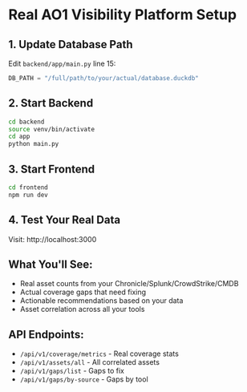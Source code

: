 # Real AO1 Visibility Platform Setup

## 1. Update Database Path
Edit `backend/app/main.py` line 15:
```python
DB_PATH = "/full/path/to/your/actual/database.duckdb"
```

## 2. Start Backend
```bash
cd backend
source venv/bin/activate
cd app  
python main.py
```

## 3. Start Frontend
```bash
cd frontend
npm run dev
```

## 4. Test Your Real Data
Visit: http://localhost:3000

## What You'll See:
- Real asset counts from your Chronicle/Splunk/CrowdStrike/CMDB
- Actual coverage gaps that need fixing
- Actionable recommendations based on your data
- Asset correlation across all your tools

## API Endpoints:
- `/api/v1/coverage/metrics` - Real coverage stats
- `/api/v1/assets/all` - All correlated assets  
- `/api/v1/gaps/list` - Gaps to fix
- `/api/v1/gaps/by-source` - Gaps by tool
